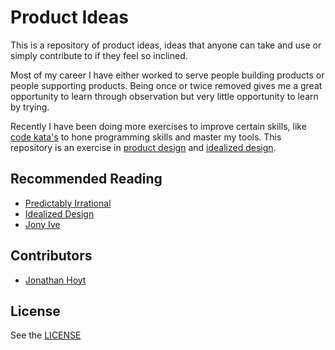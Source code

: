 Product Ideas
=======

This is a repository of product ideas, ideas that anyone can take and use or simply contribute to if they feel so inclined.

Most of my career I have either worked to serve people building products or people supporting products. Being once or twice removed gives me a great opportunity to learn through observation but very little opportunity to learn by trying.

Recently I have been doing more exercises to improve certain skills, like [code kata's](http://en.wikipedia.org/wiki/Kata_(programming)) to hone programming skills and master my tools. This repository is an exercise in [product design](http://en.wikipedia.org/wiki/Product_design) and [idealized design](http://knowledge.wharton.upenn.edu/article/idealized-design-how-bell-labs-imagined-and-created-the-telephone-system-of-the-future/).

## Recommended Reading

* [Predictably Irrational](http://en.wikipedia.org/wiki/Predictably_Irrational)
* [Idealized Design](http://www.amazon.com/Idealized-Design-Dissolve-Tomorrows-paperback/dp/0137071116)
* [Jony Ive](http://www.amazon.com/Jony-Ive-Genius-Greatest-Products-ebook/dp/B00C5R71U8/ref=sr_1_1?ie=UTF8&qid=1392476435&sr=8-1&keywords=jony+ive)

## Contributors

* [Jonathan Hoyt](https://github.com/jonmagic)

## License

See the [LICENSE](https://github.com/jonmagic/product/blob/master/LICENSE)
